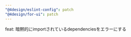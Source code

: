 ```yaml
---
"@4design/eslint-config": patch
"@4design/for-ui": patch
---
```


feat: 暗黙的にimportされているdependenciesをエラーにする
